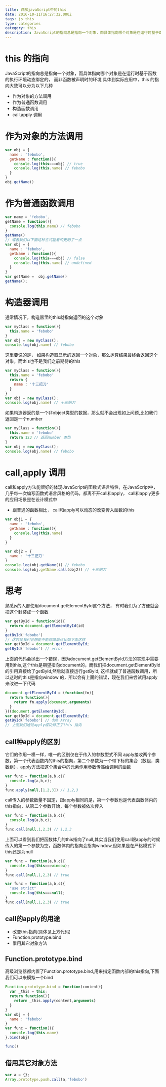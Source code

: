 ```yaml
---
title: 详解javaScript中的this
date: 2016-10-11T16:27:32.000Z
tags: js this
type: categories
category: this
description: JavaScript的指向总是指向一个对象，而具体指向哪个对象是在运行时基于函数的执行环境动态绑定的， 而非函数被声明时的环境具体到实际应用中，this 的指向大致可以分为以下几种
---
```

# this 的指向
JavaScript的指向总是指向一个对象，而具体指向哪个对象是在运行时基于函数的执行环境动态绑定的， 而非函数被声明时的环境
具体到实际应用中，this 的指向大致可以分为以下几种

- 作为对象的方法调用
- 作为普通函数调用
- 构造函数调用
- call,apply 调用

# 作为对象的方法调用

```js
var obj = {
  name : 'febobo',
  getName : function(){
    console.log(this===obj) // true
    console.log(this.name) // febobo
  }
}
obj.getName()
```

# 作为普通函数调用

```js
var name = 'febobo',
getName = function(){
  console.log(this.name) // febobo
}
getName()
// 或者我们以下面这种方式能看的更明了一点
var obj = {
  name : 'febobo',
  getName : function(){
    console.log(this===obj) // false
    console.log(this.name) // undefined
  }
}
var getName =  obj.getName()
getName();
```

# 构造器调用

通常情况下，构造器里的this就指向返回的这个对象

```js
var myClass = function(){
  this.name = 'febobo'
}
var obj = new myClass();
console.log(obj.name) // febobo
```

这里要说的是， 如果构造器显示的返回一个对象，那么运算结果最终会返回这个对象，而this也不是我们之前期待的this

```js
var myClass = function(){
  this.name = 'febobo'
  return {
    name : '十三把刀'
  }
}
var obj = new myClass();
console.log(obj.name) // 十三把刀
```

如果构造器返的是一个非object类型的数据，那么就不会出现如上问题,比如我们返回是一个number

```js
var myClass = function(){
  this.name = 'febobo'
  return 123 // 返回number 类型
}
var obj = new myClass();
console.log(obj.name) // febobo
```

# call,apply 调用

call和apply方法能很好的体现JavaScript的函数式语言特性，在JavaScript中，几乎每一次编写函数式语言风格的代码，都离不开call和apply， call和apply更多的应用场景是在设计模式中

- 跟普通的函数相比， call和apply可以动态的改变传入函数的this

```js
var obj1 = {
  name : 'febobo',
  getName : function(){
    console.log(this.name)
  }
}

var obj2 = {
  name : '十三把刀'
}
console.log(obj.getName()) // febobo
console.log(obj.getName.call(obj2)) // 十三把刀
```

# 思考

熟悉js的人都使用document.getElementById这个方法， 有时我们为了方便就会把这个封装成一个函数

```js
var getById = function(id){
  return document.getElementById(id)
}
getById('febobo')
// 这时候我们会想能不能想简单点比如下面这样
var getById = document.getElementById;
getById('febobo') // error
```

上面的代码会抛出一个错误，因为document.getElementById方法的实现中需要用到this,这个this是期望指向document的，而我们把document.getElementById的引用真接给了getById,然后就直接运行getById, 这样就成了普通函数调用，所以这时的this是指向window 的，所以会有上面的错误，现在我们来尝试用apply来改进一下代码

```js
document.getElementById = (function(fn){
  return function(){
    return fn.apply(document,arguments)
  }
})(document.getElementById);
var getById = document.getElementById;
getById('febobo') // dom Array
// 上面我们通过apply成功修正了this 指向
```

## call种apply的区别

它们的作用一模一样，唯一的区别仅在于传入的参数型式不同 apply接收两个参数，第一个代表函数内的this的指向，第二个参数为一个带下标的集合（数组，类数组），apply方法把这个集合中的元素作用参数传递给调用的函数

```js
var func = function(a,b,c){
  console.log(a,b,c);
}
func.apply(null,[1,2,3]) // 1,2,3
```

call传入的参数数量不固定，跟apply相同的是，第一个参数也是代表函数体内的this指向，从第二个参数开始，每个参数被依次传入

```js
var func = function(a,b,c){
  console.log(a,b,c);
}
func.call(null,1,2,3) // 1,2,3
```

上面可以看到我们把函数体几的this指向了null,其实当我们使用call跟apply的时候传入的第一个参数为空，函数体内的指向会指向window,但如果是在严格模式下this还是为null

```js
var func = function(a,b,c){
  console.log(this===window);
}
func.call(null,1,2,3) // true

var func = function(a,b,c){
  "use strict"
  console.log(this===null);
}
func.call(null,1,2,3) // true
```

## call的apply的用途

- 改变this指向(具体见上方代码)
- Function.prototype.bind
- 借用其它对象方法

## Function.prototype.bind

高级浏览器都内置了Function.prototype.bind,用来指定函数内部的this指向,下面我们可以来模拟一个bind

```js
Function.prototype.bind = function(content){
  var _this = this;
  return function(){
    return _this.apply(content,arguments)
  }
}
var obj = {
  name : 'febobo'
}
var func = function(){
  console.log(this.name)
}.bind(obj)

func()
```

## 借用其它对象方法

```js
var a = {};
Array.prototype.push.call(a,'febobo')
```
